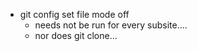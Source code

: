   * git config set file mode off
      * needs not be run for every subsite....
      * nor does git clone...
